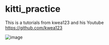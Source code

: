 # kitti_practice
This is a tutorials from  kwea123 and his Youtube https://github.com/kwea123


![image](/home/rtioms/圖片/object_dection.png)

